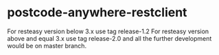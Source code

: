 postcode-anywhere-restclient
============================
 
For resteasy version below 3.x use tag release-1.2
For resteasy version above and equal 3.x use tag release-2.0 and all the further development would be on master branch.
